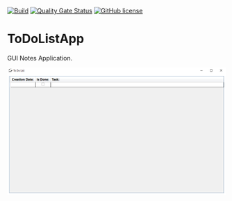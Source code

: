 [![Build](https://github.com/Maslinin/ToDoListApp/actions/workflows/build.yml/badge.svg?branch=master)](https://github.com/Maslinin/ToDoListApp/actions/workflows/build.yml) [![Quality Gate Status](https://sonarcloud.io/api/project_badges/measure?project=Maslinin_ToDoListApp&metric=alert_status)](https://sonarcloud.io/summary/new_code?id=Maslinin_ToDoListApp) [![GitHub license](https://badgen.net/github/license/Maslinin/ToDoListApp)](https://github.com/Maslinin/ToDoListApp/blob/master/LICENSE)

# ToDoListApp
GUI Notes Application.


![Screenshot of ToDoListApp](https://github.com/Maslinin/ToDoListApp/raw/master/screenshot.PNG "Screenshot of ToDoListApp")
